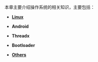 本章主要介绍操作系统的相关知识，主要包括：
+ **[Linux](https://github.com/lowkeyway/Embedded/tree/master/Software/OS/Linux)**

+ **Android**
+ **Threadx**
+ **Bootloader**
+ **[Others](https://github.com/lowkeyway/Embedded/tree/master/Software/OS/Others)**

